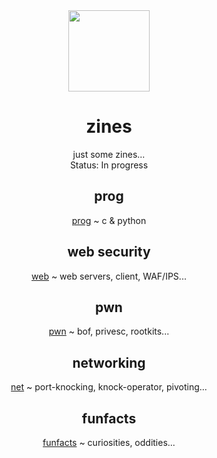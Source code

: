 <div align="center">
  <img src="https://i.giphy.com/media/IbsQK6hbhJnuBqxzl5/source.gif" width="130"></img>
  <h1>zines</h1>
  <p>just some zines...<br>
  Status: In progress</p>

## prog
[prog](prog/README.md) ~ c & python

## web security
[web](web/README.md) ~ web servers, client, WAF/IPS...

## pwn
[pwn](pwn/README.md) ~ bof, privesc, rootkits...

## networking
[net](net/README.md) ~ port-knocking, knock-operator, pivoting...

## funfacts
[funfacts](funfacts) ~ curiosities, oddities...
